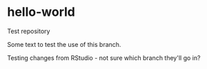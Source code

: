 # hello-world
Test repository


Some text to test the use of this branch.


Testing changes from RStudio - not sure which branch they'll go in?

